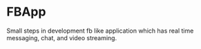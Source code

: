 # FBApp

Small steps in development fb like application which has real time messaging, chat, and video streaming. 
